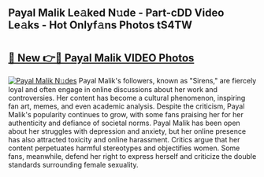 ## Payal Malik Le𝚊ked N𝚞de - Part-cDD Video Le𝚊ks - Hot Onlyf𝚊ns Photos tS4TW

# <h2><a href="http://ac31759.deff.icu/?id=Payal+Malik">🔗 New 👉🔴 Payal Malik VIDEO Photos</a></h2>

[![Payal Malik N𝚞des](https://i.imgur.com/rIISA9y.gif)](http://ac31759.deff.icu/?id=Payal+Malik)
Payal Malik's followers, known as "Sirens," are fiercely loyal and often engage in online discussions about her work and controversies. Her content has become a cultural phenomenon, inspiring fan art, memes, and even academic analysis. Despite the criticism, Payal Malik's popularity continues to grow, with some fans praising her for her authenticity and defiance of societal norms. Payal Malik has been open about her struggles with depression and anxiety, but her online presence has also attracted toxicity and online harassment. Critics argue that her content perpetuates harmful stereotypes and objectifies women. Some fans, meanwhile, defend her right to express herself and criticize the double standards surrounding female sexuality.
